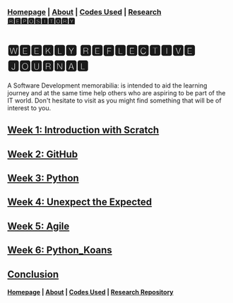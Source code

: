 ### [Homepage](jolly20220861.github.io)   | [About](https://jolly20220861.github.io/about)   | [Codes Used](https://jolly20220861.github.io/Codes)   | [Research 🆁🅴🅿🅾🆂🅸🆃🅾🆁🆈](https://jolly20220861.github.io/journals)

# 🆆🅴🅴🅺🅻🆈 🆁🅴🅵🅻🅴🅲🆃🅸🆅🅴 🅹🅾🆄🆁🅽🅰🅻
A Software Development memorabilia: is intended to aid the learning journey and at the same time help others who are aspiring to be part of the IT world. Don't hesitate to visit as you might find something that will be of interest to you.

## [Week 1: Introduction with Scratch](https://PythITjolly.github.io/Week1)
## [Week 2: GitHub](https://PythITjolly.github.io/Week2)
## [Week 3: Python](https://PythITjolly.github.io/Week3)
## [Week 4: Unexpect the Expected](https://PythITjolly.github.io/Week4)
## [Week 5: Agile](https://PythITjolly.github.io/Week5)
## [Week 6: Python_Koans](https://PythITjolly.github.io/Week6)
## [Conclusion](https://PythITjolly.github.io/Conclusion)



#### [Homepage](PythITjolly.github.io)   | [About](https://PythITjolly.github.io/about)   | [Codes Used](https://PythITjolly.github.io/Codes)   | [Research Repository](https://PythITjolly.github.io/journals)
